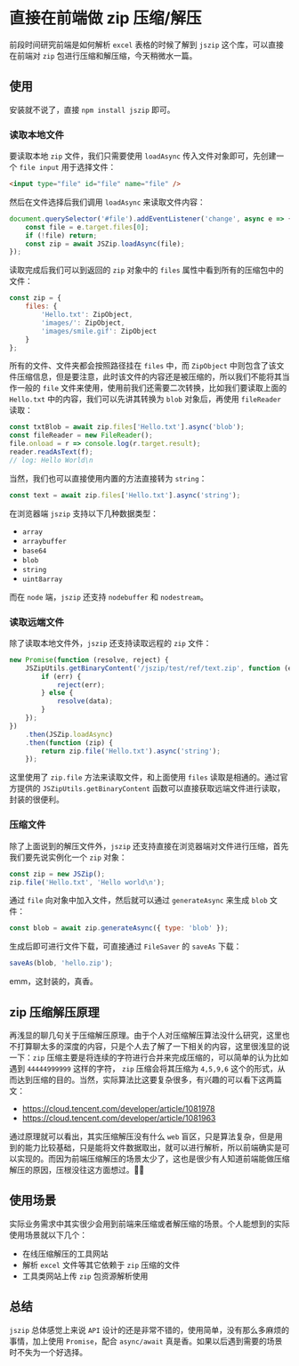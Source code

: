 # 直接在前端做 zip 压缩/解压

前段时间研究前端是如何解析 `excel` 表格的时候了解到 `jszip` 这个库，可以直接在前端对 `zip` 包进行压缩和解压缩，今天稍微水一篇。

## 使用

安装就不说了，直接 `npm install jszip` 即可。

### 读取本地文件

要读取本地 `zip` 文件，我们只需要使用 `loadAsync` 传入文件对象即可，先创建一个 `file input` 用于选择文件：

```html
<input type="file" id="file" name="file" />
```

然后在文件选择后我们调用 `loadAsync` 来读取文件内容：

```js
document.querySelector('#file').addEventListener('change', async e => {
    const file = e.target.files[0];
    if (!file) return;
    const zip = await JSZip.loadAsync(file);
});
```

读取完成后我们可以到返回的 `zip` 对象中的 `files` 属性中看到所有的压缩包中的文件：

```js
const zip = {
    files: {
        'Hello.txt': ZipObject,
        'images/': ZipObject,
        'images/smile.gif': ZipObject
    }
};
```

所有的文件、文件夹都会按照路径挂在 `files` 中，而 `ZipObject` 中则包含了该文件压缩信息，但是要注意，此时该文件的内容还是被压缩的，所以我们不能将其当作一般的 `file` 文件来使用，使用前我们还需要二次转换，比如我们要读取上面的 `Hello.txt` 中的内容，我们可以先讲其转换为 `blob` 对象后，再使用 `fileReader` 读取：

```js
const txtBlob = await zip.files['Hello.txt'].async('blob');
const fileReader = new FileReader();
file.onload = r => console.log(r.target.result);
reader.readAsText(f);
// log: Hello World\n
```

当然，我们也可以直接使用内置的方法直接转为 `string`：

```js
const text = await zip.files['Hello.txt'].async('string');
```

在浏览器端 `jszip` 支持以下几种数据类型：

-   `array`
-   `arraybuffer`
-   `base64`
-   `blob`
-   `string`
-   `uint8array`

而在 `node` 端，`jszip` 还支持 `nodebuffer` 和 `nodestream`。

### 读取远端文件

除了读取本地文件外，`jszip` 还支持读取远程的 `zip` 文件：

```js
new Promise(function (resolve, reject) {
    JSZipUtils.getBinaryContent('/jszip/test/ref/text.zip', function (err, data) {
        if (err) {
            reject(err);
        } else {
            resolve(data);
        }
    });
})
    .then(JSZip.loadAsync)
    .then(function (zip) {
        return zip.file('Hello.txt').async('string');
    });
```

这里使用了 `zip.file` 方法来读取文件，和上面使用 `files` 读取是相通的。通过官方提供的 `JSZipUtils.getBinaryContent` 函数可以直接获取远端文件进行读取，封装的很便利。

### 压缩文件

除了上面说到的解压文件外，`jszip` 还支持直接在浏览器端对文件进行压缩，首先我们要先说实例化一个 `zip` 对象：

```js
const zip = new JSZip();
zip.file('Hello.txt', 'Hello world\n');
```

通过 `file` 向对象中加入文件，然后就可以通过 `generateAsync` 来生成 `blob` 文件：

```js
const blob = await zip.generateAsync({ type: 'blob' });
```

生成后即可进行文件下载，可直接通过 `FileSaver` 的 `saveAs` 下载：

```js
saveAs(blob, 'hello.zip');
```

emm，这封装的，真香。

## zip 压缩解压原理

再浅显的聊几句关于压缩解压原理。由于个人对压缩解压算法没什么研究，这里也不打算聊太多的深度的内容，只是个人去了解了一下相关的内容，这里很浅显的说一下：`zip` 压缩主要是将连续的字符进行合并来完成压缩的，可以简单的认为比如遇到 `44444999999` 这样的字符， `zip` 压缩会将其压缩为 `4,5,9,6` 这个的形式，从而达到压缩的目的。当然，实际算法比这要复杂很多，有兴趣的可以看下这两篇文：

-   https://cloud.tencent.com/developer/article/1081978
-   https://cloud.tencent.com/developer/article/1081963

通过原理就可以看出，其实压缩解压没有什么 `web` 盲区，只是算法复杂，但是用到的能力比较基础，只是能将文件数据取出，就可以进行解析，所以前端确实是可以实现的。而因为前端压缩解压的场景太少了，这也是很少有人知道前端能做压缩解压的原因，压根没往这方面想过。🤦‍♂️

## 使用场景

实际业务需求中其实很少会用到前端来压缩或者解压缩的场景。个人能想到的实际使用场景就以下几个：

-   在线压缩解压的工具网站
-   解析 `excel` 文件等其它依赖于 `zip` 压缩的文件
-   工具类网站上传 `zip` 包资源解析使用

## 总结

`jszip` 总体感觉上来说 `API` 设计的还是非常不错的，使用简单，没有那么多麻烦的事情，加上使用 `Promise`，配合 `async/await` 真是香。如果以后遇到需要的场景时不失为一个好选择。
